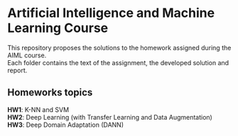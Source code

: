 # Artificial Intelligence and Machine Learning Course
This repository proposes the solutions to the homework assigned during the AIML course.  
Each folder contains the text of the assignment, the developed solution and report.
## Homeworks topics
**HW1**: K-NN and SVM  
**HW2**: Deep Learning (with Transfer Learning and Data Augmentation)  
**HW3**: Deep Domain Adaptation (DANN)  
